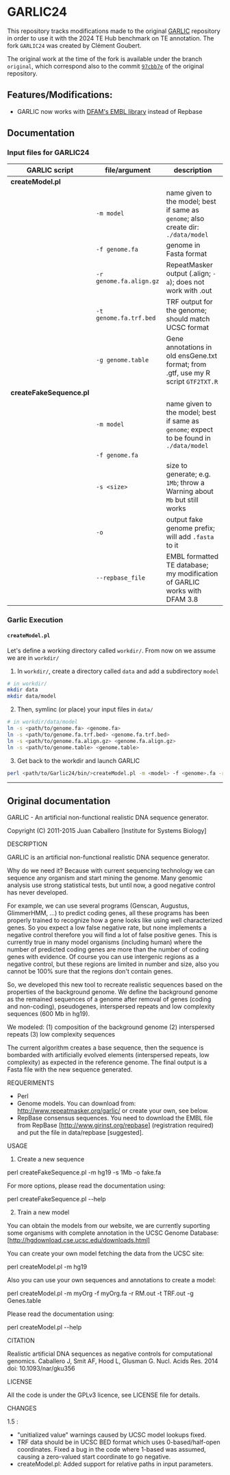 # GARLIC24

This repository tracks modifications made to the original [GARLIC](https://github.com/caballero/Garlic) repository in order to use it with the 2024 TE Hub benchmark on TE annotation. The fork `GARLIC24` was created by Clément Goubert.

The original work at the time of the fork is available under the branch `original`, which correspond also to the commit [`97cbb7e`](https://github.com/caballero/Garlic/commit/97cbb7e78eadd57748b97160b6f1ae0274237b6b) of the original repository.

## Features/Modifications:

- GARLIC now works with [DFAM's EMBL library](https://dfam.org/releases/Dfam_3.8/families/) instead of Repbase

## Documentation

### Input files for GARLIC24

| GARLIC script | file/argument | description | 
| ------------- | ---- | ----------- |
| **createModel.pl** | | | 
| | `-m model` | name given to the model; best if same as `genome`; also create dir: `./data/model` | 
| | `-f genome.fa` | genome in Fasta format | 
| | `-r genome.fa.align.gz` | RepeatMasker output (.align; `-a`); does not work with .out | 
| | `-t genome.fa.trf.bed` | TRF output for the genome; should match UCSC format |
| | `-g genome.table` | Gene annotations in old ensGene.txt format; from .gtf, use my R script `GTF2TXT.R` | 
| **createFakeSequence.pl** | | |
| | `-m model` | name given to the model; best if same as `genome`; expect to be found in `./data/model` |
| | `-f genome.fa` | |
| | `-s <size>` | size to generate; e.g. `1Mb`; throw a Warning about `Mb` but still works |
| | `-o` | output fake genome prefix; will add `.fasta` to it |
| | `--repbase_file` | EMBL formatted TE database; my modification of GARLIC works with DFAM 3.8 |

### Garlic Execution

#### `createModel.pl`

Let's define a working directory called `workdir/`. From now on we assume we are in `workdir/`
1. In `workdir/`, create a directory called `data` and add a subdirectory `model`
```sh
# in workdir/
mkdir data
mkdir data/model
```
2. Then, symlinc (or place) your input files in `data/`
```sh
# in workdir/data/model
ln -s <path/to/genome.fa> <genome.fa>
ln -s <path/to/genome.fa.trf.bed> <genome.fa.trf.bed>
ln -s <path/to/genome.fa.align.gz> <genome.fa.align.gz>
ln -s <path/to/genome.table> <genome.table>
```
3. Get back to the workdir and launch GARLIC
```sh
perl <path/to/Garlic24/bin/>createModel.pl -m <model> -f <genome>.fa -r <genome>.fa.align.gz -t <genome>.fa.trf.bed -g <genome>.table -v
```
-----

## Original documentation 

GARLIC - An artificial non-functional realistic DNA sequence generator.

Copyright (C) 2011-2015 Juan Caballero [Institute for Systems Biology]

DESCRIPTION

GARLIC is an artificial non-functional realistic DNA sequence generator.

Why do we need it? Because with current sequencing technology we can sequence 
any organism and start mining the genome. Many genomic analysis use strong 
statistical tests, but until now, a good negative control has never developed.

For example, we can use several programs (Genscan, Augustus, GlimmerHMM, ...) 
to predict coding genes, all these programs has been properly trained to 
recognize how a gene looks like using well characterized genes. So you expect a
low false negative rate, but none implements a negative control therefore you
will find a lot of false positive genes. This is currently true in many model 
organisms (including human) where the number of predicted coding genes are more 
than the number of coding genes with evidence. Of course you can use intergenic 
regions as a negative control, but these regions are limited in number and size,
also you cannot be 100% sure that the regions don't contain genes.

So, we developed this new tool to recreate realistic sequences based on the 
properties of the background genome. We define the background genome as the
remained sequences of a genome after removal of genes (coding and non-coding),
pseudogenes, interspersed repeats and low complexity sequences (600 Mb in hg19).

We modeled: 
(1) composition of the background genome
(2) interspersed repeats
(3) low complexity sequences

The current algorithm creates a base sequence, then the sequence is bombarded
with artificially evolved elements (interspersed repeats, low complexity) as
expected in the reference genome. The final output is a Fasta file with the 
new sequence generated.

REQUERIMENTS

- Perl
- Genome models. You can download from: http://www.repeatmasker.org/garlic/
  or create your own, see below.
- RepBase consensus sequences. You need to download the EMBL file from RepBase
  [http://www.girinst.org/repbase] (registration required) and put the file in
  data/repbase [suggested]. 

USAGE

1. Create a new sequence

  perl createFakeSequence.pl -m hg19 -s 1Mb -o fake.fa

For more options, please read the documentation using:

  perl createFakeSequence.pl --help

2. Train a new model

You can obtain the models from our website, we are currently suporting some
organisms with complete annotation in the UCSC Genome Database:
[http://hgdownload.cse.ucsc.edu/downloads.html]

You can create your own model fetching the data from the UCSC site:

  perl createModel.pl -m hg19

Also you can use your own sequences and annotations to create a model:

  perl createModel.pl -m myOrg -f myOrg.fa -r RM.out -t TRF.out -g Genes.table

Please read the documentation using:

  perl createModel.pl --help

CITATION

Realistic artificial DNA sequences as negative controls for computational genomics.
Caballero J, Smit AF, Hood L, Glusman G.
Nucl. Acids Res. 2014
doi: 10.1093/nar/gku356 

LICENSE

All the code is under the GPLv3 licence, see LICENSE file for details.


CHANGES

1.5 : 
  - "unitialized value" warnings caused by UCSC model lookups fixed.
  - TRF data should be in UCSC BED format which uses 0-based/half-open coordinates.
    Fixed a bug in the code where 1-based was assumed, causing a zero-valued start
    coordinate to go negative.
  - createModel.pl: Added support for relative paths in input parameters.



